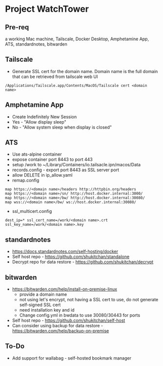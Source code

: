 # Project WatchTower

## Pre-req

a working Mac machine, Tailscale, Docker Desktop, Amphetamine App, ATS, standardnotes, bitwarden

## Tailscale
* Generate SSL cert for the domain name. Domain name is the full domain that can be retrieved from tailscale web UI
```
/Applications/Tailscale.app/Contents/MacOS/Tailscale cert <domain name>
```

## Amphetamine App
* Create Indefinitely New Session
* Yes - "Allow display sleep"
* No - "Allow system sleep when display is closed"
 
## ATS
* Use ats-alpine container
* expose container port 8443 to port 443
* setup /work to ~/Library/Containers/io.tailsacle.ipn/macos/Data
* records.config - export port 8443 as SSL server port
* allow DELETE in ip_allow.yaml
* remap.config
```
map https://<domain name>/headers http://httpbin.org/headers
map https://<domain name>/sn/ http://host.docker.internal:3000/
map https://<domain name>/bw/ http://host.docker.internal:30080/
map wss://<domain name>/bw/ ws://host.docker.internal:30080/
```
* ssl_multicert.config
```
dest_ip=* ssl_cert_name=/work/<domain name>.crt ssl_key_name=/work/<domain name>.key
```

## standardnotes
* https://docs.standardnotes.com/self-hosting/docker
* Self host repo - https://github.com/shukitchan/standalone
* Decrypt repo for data restore - https://github.com/shukitchan/decrypt

## bitwarden
* https://bitwarden.com/help/install-on-premise-linux
  * provide a domain name
  * not using let's encrypt, not having a SSL cert to use, do not generate self-signed SSL cert
  * need installation key and id
  * Change config.yml in bwdata to use 30080/30443 for ports
* Self host repo - https://github.com/shukitchan/self-host
* Can consider using backup for data restore - https://bitwarden.com/help/backup-on-premise

## To-Do
* Add support for wallabag - self-hosted bookmark manager
